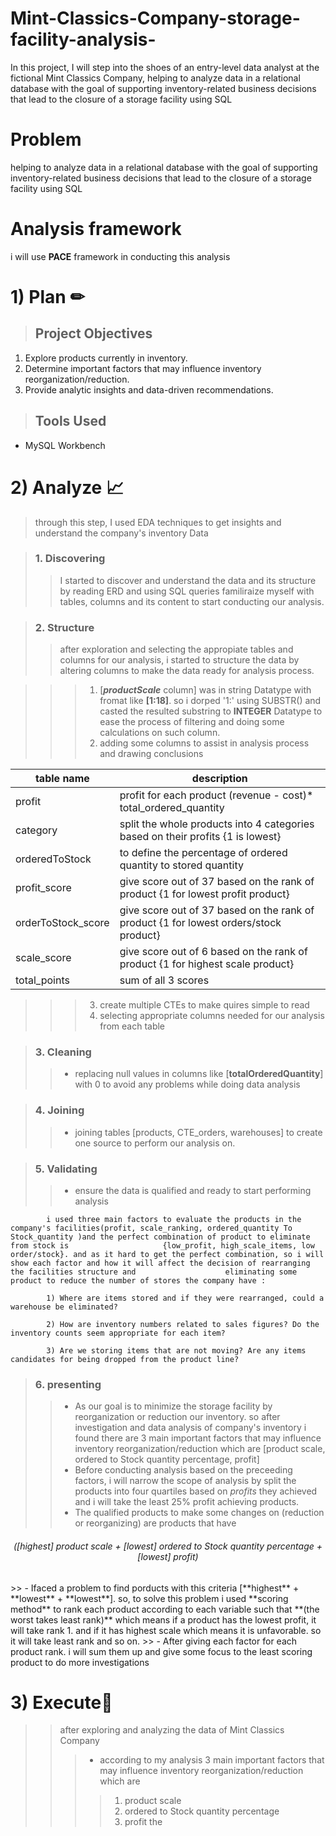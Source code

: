# Mint-Classics-Company-storage-facility-analysis-
In this project, I will step into the shoes of an entry-level data analyst at the fictional Mint Classics Company, helping to analyze data in a relational database with the goal of supporting inventory-related business decisions that lead to the closure of a storage facility using SQL

# Problem
  helping to analyze data in a relational database with the goal of supporting inventory-related business decisions that lead to the closure of a storage facility using SQL

# Analysis framework  
  i will use **PACE** framework in conducting this analysis  

# 1) Plan ✏
>## Project Objectives
  1. Explore products currently in inventory.
  2. Determine important factors that may influence inventory reorganization/reduction.
  3. Provide analytic insights and data-driven recommendations.
      
    
> ## Tools Used
  - MySQL Workbench

# 2) Analyze  📈
> through this step, I used EDA techniques to get insights and understand the company's inventory Data

>### 1. Discovering
>> I started to discover and understand the data and its structure by reading ERD and using SQL queries familiraize myself with tables, columns and its content to start conducting our analysis.
      
>### 2. Structure
>> after exploration and selecting the appropiate tables and columns for our analysis, i started to structure the data by altering columns to make the data ready for analysis process.

>>>1. [_**productScale**_ column] was in string Datatype with fromat like **[1:18]**. so i dorped '1:' using SUBSTR() and casted the resulted substring to __INTEGER__ Datatype to ease the process of filtering and doing some calculations on such column.
>>>2. adding some columns to assist in analysis process and drawing conclusions


| table name  | description |
| -------------  | -------------  |
| profit  | profit for each product (revenue - cost)* total_ordered_quantity  |
| category  | split the whole products into 4 categories based on their profits {1 is lowest}  |
| orderedToStock | to define the percentage of ordered quantity to stored quantity  |
| profit_score  | give score out of 37 based on the rank of product {1 for lowest profit product}  |
| orderToStock_score  | give score out of 37 based on the rank of product {1 for lowest orders/stock product}  |
| scale_score  | give score out of 6 based on the rank of product {1 for highest scale product}  |
| total_points  | sum of all 3 scores |


                 
>>>3. create multiple CTEs to make quires simple to read 
>>>4. selecting appropriate columns needed for our analysis from each table 
      
>### 3. Cleaning
>>- replacing null values in columns like [**totalOrderedQuantity**] with 0 to avoid any problems while doing data analysis
      
>### 4. Joining
 >>- joining tables [products, CTE_orders, warehouses] to create one source to perform our analysis on.
      
>### 5. Validating 
>>- ensure the data is qualified and ready to start performing analysis 
      

            i used three main factors to evaluate the products in the company's facilities(profit, scale_ranking, ordered_quantity To Stock_quantity )and the perfect combination of product to eliminate from stock is                     {low_profit, high_scale_items, low order/stock}. and as it hard to get the perfect combination, so i will show each factor and how it will affect the decision of rearranging the facilities structure and                    eliminating some product to reduce the number of stores the company have :
                  
            1) Where are items stored and if they were rearranged, could a warehouse be eliminated?
                
            2) How are inventory numbers related to sales figures? Do the inventory counts seem appropriate for each item?
      
            3) Are we storing items that are not moving? Are any items candidates for being dropped from the product line?
            
>### 6. presenting
>> - As our goal is to minimize the storage facility by  reorganization or reduction our inventory. so after investigation and data analysis of company's inventory i found there are 3 main important factors that may influence inventory reorganization/reduction which are [product scale, ordered to Stock quantity percentage,  profit]
>> - Before conducting analysis based on the preceeding factors, i will narrow the scope of analysis by split the products into four quartiles based on *profits* they achieved and i will take the least 25% profit achieving products.
>>- The qualified products to make some changes on (reduction or reorganizing) are products that have
<h6 align="center">([highest] product scale +  [lowest] ordered to Stock quantity percentage +  [lowest] profit)</h6> 
>> - Ifaced a problem to find porducts with this criteria [**highest** +  **lowest** +  **lowest**]. so, to solve this problem i used **scoring method** to rank each product according to each variable such that **(the worst takes least rank)** which means if a product has the lowest profit, it will take rank 1. and if it has highest scale which means it is unfavorable. so it will take least rank and so on.
>> - After giving each factor for each product rank. i will sum them up and give some focus to the least scoring product to do more investigations  

  # 3) Execute📄
  >> after exploring and analyzing the data of Mint Classics Company 
>>>- according to my analysis 3 main important factors that may influence inventory reorganization/reduction which are 
>>>>1. product scale
>>>>2. ordered to Stock quantity percentage
>>>>3. profit
>> the 

      
      
 
